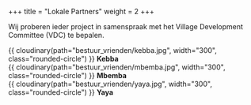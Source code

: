 +++
title = "Lokale Partners"
weight = 2
+++

Wij proberen ieder project in samenspraak met het Village Development Committee (VDC) te bepalen.

<div class="row">
    <div class="col-6">
    {{ cloudinary(path="bestuur_vrienden/kebba.jpg", width="300", class="rounded-circle") }}
    <b>Kebba</b>
    </div>
    <div class="col-6">
    {{ cloudinary(path="bestuur_vrienden/mbemba.jpg", width="300", class="rounded-circle") }}
    <b>Mbemba</b>
    </div>
    <div class="col-6">
    {{ cloudinary(path="bestuur_vrienden/yaya.jpg", width="300", class="rounded-circle") }}
    <b>Yaya</b>
    </div>
</div>